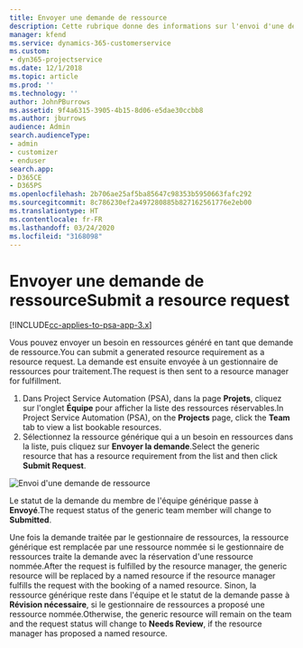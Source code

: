```yaml
---
title: Envoyer une demande de ressource
description: Cette rubrique donne des informations sur l'envoi d'une demande pour une ressource de projet.
manager: kfend
ms.service: dynamics-365-customerservice
ms.custom:
- dyn365-projectservice
ms.date: 12/1/2018
ms.topic: article
ms.prod: ''
ms.technology: ''
author: JohnPBurrows
ms.assetid: 9f4a6315-3905-4b15-8d06-e5dae30ccbb8
ms.author: jburrows
audience: Admin
search.audienceType:
- admin
- customizer
- enduser
search.app:
- D365CE
- D365PS
ms.openlocfilehash: 2b706ae25af5ba85647c98353b5950663fafc292
ms.sourcegitcommit: 8c786230ef2a497280885b827162561776e2eb00
ms.translationtype: HT
ms.contentlocale: fr-FR
ms.lasthandoff: 03/24/2020
ms.locfileid: "3168098"
---
```

# <a name="submit-a-resource-request"></a><span data-ttu-id="cf0d4-103">Envoyer une demande de ressource</span><span class="sxs-lookup"><span data-stu-id="cf0d4-103">Submit a resource request</span></span>

[!INCLUDE[cc-applies-to-psa-app-3.x](../includes/cc-applies-to-psa-app-3x.md)]

<span data-ttu-id="cf0d4-104">Vous pouvez envoyer un besoin en ressources généré en tant que demande de ressource.</span><span class="sxs-lookup"><span data-stu-id="cf0d4-104">You can submit a generated resource requirement as a resource request.</span></span> <span data-ttu-id="cf0d4-105">La demande est ensuite envoyée à un gestionnaire de ressources pour traitement.</span><span class="sxs-lookup"><span data-stu-id="cf0d4-105">The request is then sent to a resource manager for fulfillment.</span></span>

1. <span data-ttu-id="cf0d4-106">Dans Project Service Automation (PSA), dans la page **Projets**, cliquez sur l'onglet **Équipe** pour afficher la liste des ressources réservables.</span><span class="sxs-lookup"><span data-stu-id="cf0d4-106">In Project Service Automation (PSA), on the **Projects** page, click the **Team** tab to view a list bookable resources.</span></span> 
2. <span data-ttu-id="cf0d4-107">Sélectionnez la ressource générique qui a un besoin en ressources dans la liste, puis cliquez sur **Envoyer la demande**.</span><span class="sxs-lookup"><span data-stu-id="cf0d4-107">Select the generic resource that has a resource requirement from the list and then click **Submit Request**.</span></span>

![Envoi d'une demande de ressource](media/RM-how-to-18.png)

<span data-ttu-id="cf0d4-109">Le statut de la demande du membre de l'équipe générique passe à **Envoyé**.</span><span class="sxs-lookup"><span data-stu-id="cf0d4-109">The request status of the generic team member will change to **Submitted**.</span></span>

<span data-ttu-id="cf0d4-110">Une fois la demande traitée par le gestionnaire de ressources, la ressource générique est remplacée par une ressource nommée si le gestionnaire de ressources traite la demande avec la réservation d'une ressource nommée.</span><span class="sxs-lookup"><span data-stu-id="cf0d4-110">After the request is fulfilled by the resource manager, the generic resource will be replaced by a named resource if the resource manager fulfills the request with the booking of a named resource.</span></span> <span data-ttu-id="cf0d4-111">Sinon, la ressource générique reste dans l'équipe et le statut de la demande passe à **Révision nécessaire**, si le gestionnaire de ressources a proposé une ressource nommée.</span><span class="sxs-lookup"><span data-stu-id="cf0d4-111">Otherwise, the generic resource will remain on the team and the request status will change to **Needs Review**, if the resource manager has proposed a named resource.</span></span>
